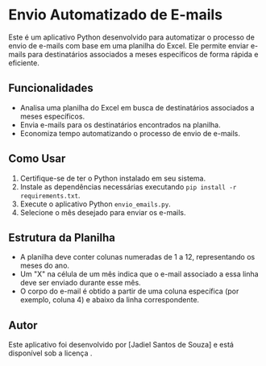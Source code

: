 # Envio Automatizado de E-mails

Este é um aplicativo Python desenvolvido para automatizar o processo de envio de e-mails com base em uma planilha do Excel. Ele permite enviar e-mails para destinatários associados a meses específicos de forma rápida e eficiente.

## Funcionalidades

- Analisa uma planilha do Excel em busca de destinatários associados a meses específicos.
- Envia e-mails para os destinatários encontrados na planilha.
- Economiza tempo automatizando o processo de envio de e-mails.

## Como Usar

1. Certifique-se de ter o Python instalado em seu sistema.
2. Instale as dependências necessárias executando `pip install -r requirements.txt`.
3. Execute o aplicativo Python `envio_emails.py`.
4. Selecione o mês desejado para enviar os e-mails.

## Estrutura da Planilha

- A planilha deve conter colunas numeradas de 1 a 12, representando os meses do ano.
- Um "X" na célula de um mês indica que o e-mail associado a essa linha deve ser enviado durante esse mês.
- O corpo do e-mail é obtido a partir de uma coluna específica (por exemplo, coluna 4) e abaixo da linha correspondente.

## Autor

Este aplicativo foi desenvolvido por [Jadiel Santos de Souza] e está disponível sob a licença .

